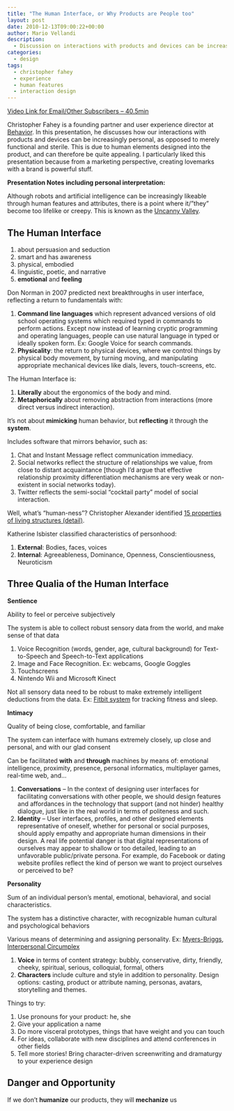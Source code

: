 ```yaml
---
title: "The Human Interface, or Why Products are People too"
layout: post
date: 2010-12-13T09:00:22+00:00
author: Mario Vellandi
description:
  - Discussion on interactions with products and devices can be increasingly personal, as opposed to merely functional, and product design implications
categories:
  - design
tags:
  - christopher fahey
  - experience
  - human features
  - interaction design
---
```

[Video Link for Email/Other Subscribers &#8211; 40.5min](http://vimeo.com/9661208)

Christopher Fahey is a founding partner and user experience director at  [Behavior](http://behaviordesign.com/). In this presentation, he discusses how our interactions with products and devices can be increasingly personal, as opposed to merely functional and sterile. This is due to human elements designed into the product, and can therefore be quite appealing. I particularly liked this presentation because from a marketing perspective, creating lovemarks with a brand is powerful stuff.

__Presentation Notes including personal interpretation:__

Although robots and artificial intelligence can be increasingly likeable through human features and attributes, there is a point where it/&#8221;they&#8221; become too lifelike or creepy. This is known as the [Uncanny Valley](http://en.wikipedia.org/wiki/Uncanny_valley).

## __The Human Interface__

  1. about persuasion and seduction
  2. smart and has awareness
  3. physical, embodied
  4. linguistic, poetic, and narrative
  5. **emotional** and **feeling**

Don Norman in 2007 predicted next breakthroughs in user interface, reflecting a return to fundamentals with:

  1. **Command line languages** which represent advanced versions of old school operating systems which required typed in commands to perform actions. Except now instead of learning cryptic programming and operating languages, people can use natural language in typed or ideally spoken form. Ex: Google Voice for search commands.
  2. **Physicality**: the return to physical devices, where we control things by physical body movement, by turning moving, and manipulating appropriate mechanical devices like dials, levers, touch-screens, etc.

The Human Interface is:

  1. **Literally** about the ergonomics of the body and mind.
  2. **Metaphorically** about removing abstraction from interactions (more direct versus indirect interaction).

It&#8217;s not about **mimicking** human behavior, but **reflecting** it through the **system**.

Includes software that mirrors behavior, such as:

  1. Chat and Instant Message reflect communication immediacy.
  2. Social networks reflect the structure of relationships we value, from close to distant acquaintance [though I&#8217;d argue that effective relationship proximity differentiation mechanisms are very weak or non-existent in social networks today).
  3. Twitter reflects the semi-social &#8220;cocktail party&#8221; model of social interaction.

Well, what&#8217;s &#8220;human-ness&#8221;? Christopher Alexander identified [15 properties of living structures (detail)](http://www.truthtable.com/Fifteen_Princples.html).

Katherine Isbister classified characteristics of personhood:

  1. **External**: Bodies, faces, voices
  2. **Internal**: Agreeableness, Dominance, Openness, Conscientiousness, Neuroticism

## Three Qualia of the Human Interface

__Sentience__

Ability to feel or perceive subjectively

The system is able to collect robust sensory data from the world, and make sense of that data

  1. Voice Recognition (words, gender, age, cultural background) for Text-to-Speech and Speech-to-Text applications
  2. Image and Face Recognition. Ex: webcams, Google Goggles
  3. Touchscreens
  4. Nintendo Wii and Microsoft Kinect

Not all sensory data need to be robust to make extremely intelligent deductions from the data. Ex: [Fitbit system](http://www.fitbit.com/) for tracking fitness and sleep.

__Intimacy__

Quality of being close, comfortable, and familiar

The system can interface with humans extremely closely, up close and personal, and with our glad consent

Can be facilitated **with** and **through** machines by means of: emotional intelligence, proximity, presence, personal informatics, multiplayer games, real-time web, and&#8230;

  1. **Conversations** &#8211; In the context of designing user interfaces for facilitating conversations with other people, we should design features and affordances in the technology that support (and not hinder) healthy dialogue, just like in the real world in terms of politeness and such.
  2. **Identity** &#8211; User interfaces, profiles, and other designed elements representative of oneself, whether for personal or social purposes, should apply empathy and appropriate human dimensions in their design. A real life potential danger is that digital representations of ourselves may appear to shallow or too detailed, leading to an unfavorable public/private persona. For example, do Facebook or dating website profiles reflect the kind of person we want to project ourselves or perceived to be?

__Personality__

Sum of an individual person&#8217;s mental, emotional, behavioral, and social characteristics.

The system has a distinctive character, with recognizable human cultural and psychological behaviors

Various means of determining and assigning personality. Ex: [Myers-Briggs](http://en.wikipedia.org/wiki/Myers-Briggs), [Interpersonal Circumplex](http://en.wikipedia.org/wiki/Interpersonal_Circumplex)

  1. **Voice** in terms of content strategy: bubbly, conservative, dirty, friendly, cheeky, spiritual, serious, colloquial, formal, others
  2. **Characters** include culture and style in addition to personality. Design options: casting, product or attribute naming, personas, avatars, storytelling and themes.

Things to try:

  1. Use pronouns for your product: he, she
  2. Give your application a name
  3. Do more visceral prototypes, things that have weight and you can touch
  4. For ideas, collaborate with new disciplines and attend conferences in other fields
  5. Tell more stories! Bring character-driven screenwriting and dramaturgy to your experience design

## Danger and Opportunity

If we don&#8217;t **humanize** our products, they will **mechanize** us

